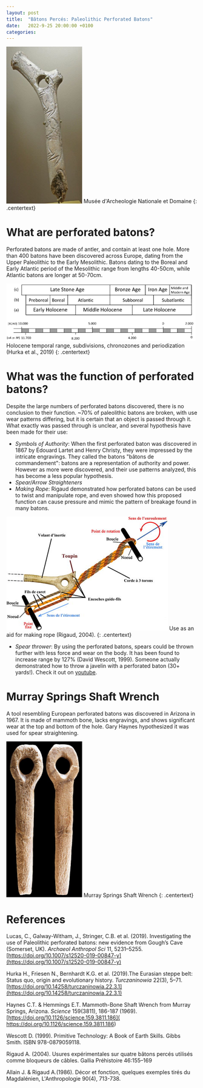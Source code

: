 ```yaml
---
layout: post
title:  "Bâtons Percés: Paleolithic Perforated Batons"
date:   2022-9-25 20:00:00 +0100
categories: 
---
```

<img class="center" src="/assets/Perforated_Baton.jpg" alt="Perforated Baton" width="200">
Musée d'Archeologie Nationale et Domaine
{: .centertext}

# What are perforated batons?
Perforated batons are made of antler, and contain at least one hole. More than 400 batons have been discovered across Europe,  dating from the Upper Paleolithic to the Early Mesolithic. Batons dating to the Boreal and Early Atlantic period of the Mesolithic range from lengths 40-50cm, while Atlantic batons are longer at 50-70cm. 

<img class="center" src="/assets/Holocene_Subdivisions.png" alt="Holocene Subdivisions" width="500">
Holocene temporal range, subdivisions, chronozones and periodization (Hurka et al., 2019)
{: .centertext}


# What was the function of perforated batons?
Despite the large numbers of perforated batons discovered, there is no conclusion to their function. ~70% of paleolithic batons are broken, with use wear patterns differing, but it is certain that an object is passed through it. What exactly was passed through is unclear, and several hypothesis have been made for their use:

- *Symbols of Authority*: When the first perforated baton was discovered in 1867 by Édouard Lartet and Henry Christy, they were impressed by the intricate engravings. They called the batons "bâtons de commandement": batons are a representation of authority and power. However as more were discovered, and their use patterns analyzed, this has become a less popular hypothesis.
- *Spear/Arrow Straighteners*
- *Making Rope*: Rigaud demonstrated how perforated batons can be used to twist and manipulate rope, and even showed how this proposed function can cause pressure and mimic the pattern of breakage found in many batons. 

<img class="center" src="/assets/Rope_aid.jpg" alt="Rope Demonstration">
Use as an aid for making rope (Rigaud, 2004).
{: .centertext}

- *Spear thrower*: By using the perforated batons, spears could be thrown further with less force and wear on the body. It has been found to increase range by 127% (David Wescott, 1999). Someone actually demonstrated how to throw a javelin with a perforated baton (30+ yards!). Check it out on [youtube](https://www.youtube.com/watch?v=e-DJiih0vzM). 


# Murray Springs Shaft Wrench
A tool resembling European perforated batons was discovered in Arizona in 1967. It is made of mammoth bone, lacks engravings, and shows significant wear at the top and bottom of the hole. Gary Haynes hypothesized it was used for spear straightening.

<img class="center" src="/assets/Murray_Springs_Shaft_Wrench.jpg" alt="Murray Springs Shaft Wrench" width ="200">
Murray Springs Shaft Wrench
{: .centertext}

# References
Lucas, C., Galway-Witham, J., Stringer, C.B. et al. (2019). Investigating the use of Paleolithic perforated batons: new evidence from Gough’s Cave (Somerset, UK). *Archaeol Anthropol Sci* 11, 5231–5255. [https://doi.org/10.1007/s12520-019-00847-y](https://doi.org/10.1007/s12520-019-00847-y)

Hurka H., Friesen N., Bernhardt K.G. et al. (2019).The Eurasian steppe belt: Status quo, origin and evolutionary history. *Turczaninowia* 22(3), 5–71. [https://doi.org/10.14258/turczaninowia.22.3.1](https://doi.org/10.14258/turczaninowia.22.3.1)

Haynes C.T. & Hemmings E.T. Mammoth-Bone Shaft Wrench from Murray Springs, Arizona. *Science* 159(3811), 186-187 (1969). [https://doi.org/10.1126/science.159.3811.186]( https://doi.org/10.1126/science.159.3811.186)

Wescott D. (1999). Primitive Technology: A Book of Earth Skills. Gibbs Smith. ISBN 978-0879059118.

Rigaud A. (2004). Usures expérimentales sur quatre bâtons percés utilisés comme bloqueurs de câbles. Gallia Préhistoire 46:155–169

Allain J. & Rigaud A.(1986). Décor et fonction, quelques exemples tirés du Magdalénien, L'Anthropologie 90(4), 713-738.

